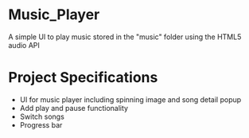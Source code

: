 # Music_Player
A simple UI to play music stored in the "music" folder using the HTML5 audio API
# Project Specifications
  * UI for music player including spinning image and song detail popup
  * Add play and pause functionality
  * Switch songs
  * Progress bar
